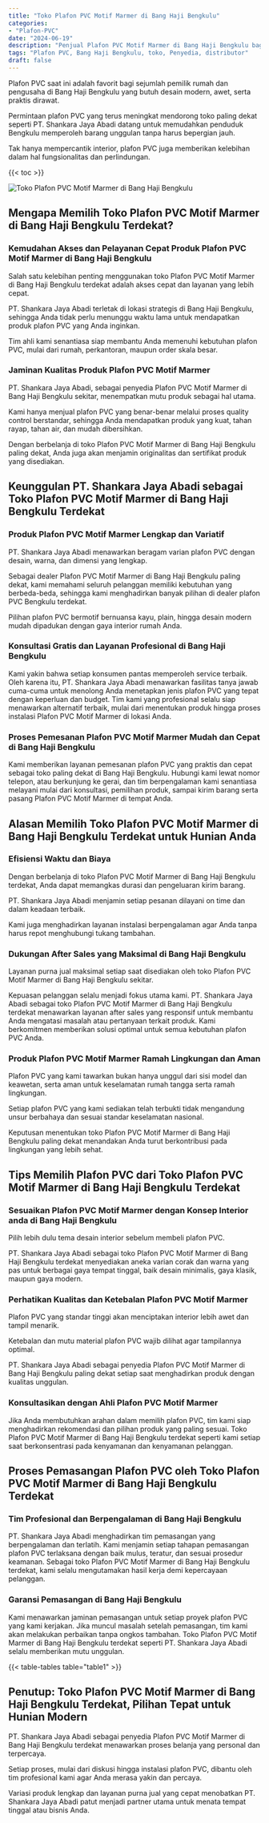 ```yaml
---
title: "Toko Plafon PVC Motif Marmer di Bang Haji Bengkulu"
categories: 
- "Plafon-PVC"
date: "2024-06-19"
description: "Penjual Plafon PVC Motif Marmer di Bang Haji Bengkulu bagi tempat tinggal, perkantoran, dan gerai. Material berkualitas, beragam motif, pilihan warna elegan, beserta jasa pemasangan dikerjakan oleh tim berpengalaman dan garansi resmi!|Jasa distribusi Plafon PVC Motif Marmer di Bang Haji Bengkulu untuk kebutuhan rumah, office, maupun gerai, beserta material terbaik dan pemasangan oleh tenaga ahli ahli serta jaminan resmi.|Pilihan Plafon PVC Motif Marmer di Bang Haji Bengkulu yang andal bagi tempat tinggal, perkantoran, dan ritel, dengan produk terbaik dan penempatan oleh tenaga ahli berpengalaman dan garansi resmi.|Penyediaan Plafon PVC Motif Marmer di Bang Haji Bengkulu untuk hunian, perkantoran, dan toko, dengan material unggulan dan instalasi ditangani oleh tim berpengalaman, disertai dengan jaminan resmi.}"
tags: "Plafon PVC, Bang Haji Bengkulu, toko, Penyedia, distributor"
draft: false
---
```


Plafon PVC saat ini adalah favorit bagi sejumlah pemilik rumah dan pengusaha di Bang Haji Bengkulu yang butuh desain modern, awet, serta praktis dirawat.

Permintaan plafon PVC yang terus meningkat mendorong toko paling dekat seperti PT. Shankara Jaya Abadi datang untuk memudahkan penduduk Bengkulu memperoleh barang unggulan tanpa harus bepergian jauh.

Tak hanya mempercantik interior, plafon PVC juga memberikan kelebihan dalam hal fungsionalitas dan perlindungan.

{{< toc >}}

![Toko Plafon PVC Motif Marmer di Bang Haji Bengkulu](/images/Plafon-PVC/Toko-Plafon-PVC-Motif-Marmer-di-Bang-Haji-Bengkulu.png)


## Mengapa Memilih Toko Plafon PVC Motif Marmer di Bang Haji Bengkulu Terdekat?

### Kemudahan Akses dan Pelayanan Cepat Produk Plafon PVC Motif Marmer di Bang Haji Bengkulu

Salah satu kelebihan penting menggunakan toko Plafon PVC Motif Marmer di Bang Haji Bengkulu terdekat adalah akses cepat dan layanan yang lebih cepat.

PT. Shankara Jaya Abadi terletak di lokasi strategis di Bang Haji Bengkulu, sehingga Anda tidak perlu menunggu waktu lama untuk mendapatkan produk plafon PVC yang Anda inginkan.

Tim ahli kami senantiasa siap membantu Anda memenuhi kebutuhan plafon PVC, mulai dari rumah, perkantoran, maupun order skala besar.

### Jaminan Kualitas Produk Plafon PVC Motif Marmer

PT. Shankara Jaya Abadi, sebagai penyedia Plafon PVC Motif Marmer di Bang Haji Bengkulu sekitar, menempatkan mutu produk sebagai hal utama.

Kami hanya menjual plafon PVC yang benar-benar melalui proses quality control berstandar, sehingga Anda mendapatkan produk yang kuat, tahan rayap, tahan air, dan mudah dibersihkan.

Dengan berbelanja di toko Plafon PVC Motif Marmer di Bang Haji Bengkulu paling dekat, Anda juga akan menjamin originalitas dan sertifikat produk yang disediakan.

## Keunggulan PT. Shankara Jaya Abadi sebagai Toko Plafon PVC Motif Marmer di Bang Haji Bengkulu Terdekat

### Produk Plafon PVC Motif Marmer Lengkap dan Variatif

PT. Shankara Jaya Abadi menawarkan beragam varian plafon PVC dengan desain, warna, dan dimensi yang lengkap.

Sebagai dealer Plafon PVC Motif Marmer di Bang Haji Bengkulu paling dekat, kami memahami seluruh pelanggan memiliki kebutuhan yang berbeda-beda, sehingga kami menghadirkan banyak pilihan di dealer plafon PVC Bengkulu terdekat.

Pilihan plafon PVC bermotif bernuansa kayu, plain, hingga desain modern mudah dipadukan dengan gaya interior rumah Anda.

### Konsultasi Gratis dan Layanan Profesional di Bang Haji Bengkulu

Kami yakin bahwa setiap konsumen pantas memperoleh service terbaik. Oleh karena itu, PT. Shankara Jaya Abadi menawarkan fasilitas tanya jawab cuma-cuma untuk menolong Anda menetapkan jenis plafon PVC yang tepat dengan keperluan dan budget. Tim kami yang profesional selalu siap menawarkan alternatif terbaik, mulai dari menentukan produk hingga proses instalasi Plafon PVC Motif Marmer di lokasi Anda.

### Proses Pemesanan Plafon PVC Motif Marmer Mudah dan Cepat di Bang Haji Bengkulu

Kami memberikan layanan pemesanan plafon PVC yang praktis dan cepat sebagai toko paling dekat di Bang Haji Bengkulu. Hubungi kami lewat nomor telepon, atau berkunjung ke gerai, dan tim berpengalaman kami senantiasa melayani mulai dari konsultasi, pemilihan produk, sampai kirim barang serta pasang Plafon PVC Motif Marmer di tempat Anda.

## Alasan Memilih Toko Plafon PVC Motif Marmer di Bang Haji Bengkulu Terdekat untuk Hunian Anda

### Efisiensi Waktu dan Biaya

Dengan berbelanja di toko Plafon PVC Motif Marmer di Bang Haji Bengkulu terdekat, Anda dapat memangkas durasi dan pengeluaran kirim barang.

PT. Shankara Jaya Abadi menjamin setiap pesanan dilayani on time dan dalam keadaan terbaik.

Kami juga menghadirkan layanan instalasi berpengalaman agar Anda tanpa harus repot menghubungi tukang tambahan.

### Dukungan After Sales yang Maksimal di Bang Haji Bengkulu

Layanan purna jual maksimal setiap saat disediakan oleh toko Plafon PVC Motif Marmer di Bang Haji Bengkulu sekitar.

Kepuasan pelanggan selalu menjadi fokus utama kami. PT. Shankara Jaya Abadi sebagai toko Plafon PVC Motif Marmer di Bang Haji Bengkulu terdekat menawarkan layanan after sales yang responsif untuk membantu Anda mengatasi masalah atau pertanyaan terkait produk. Kami berkomitmen memberikan solusi optimal untuk semua kebutuhan plafon PVC Anda.

### Produk Plafon PVC Motif Marmer Ramah Lingkungan dan Aman

Plafon PVC yang kami tawarkan bukan hanya unggul dari sisi model dan keawetan, serta aman untuk keselamatan rumah tangga serta ramah lingkungan.

Setiap plafon PVC yang kami sediakan telah terbukti tidak mengandung unsur berbahaya dan sesuai standar keselamatan nasional.

Keputusan menentukan toko Plafon PVC Motif Marmer di Bang Haji Bengkulu paling dekat menandakan Anda turut berkontribusi pada lingkungan yang lebih sehat.

## Tips Memilih Plafon PVC dari Toko Plafon PVC Motif Marmer di Bang Haji Bengkulu Terdekat

### Sesuaikan Plafon PVC Motif Marmer dengan Konsep Interior anda di Bang Haji Bengkulu

Pilih lebih dulu tema desain interior sebelum membeli plafon PVC.

PT. Shankara Jaya Abadi sebagai toko Plafon PVC Motif Marmer di Bang Haji Bengkulu terdekat menyediakan aneka varian corak dan warna yang pas untuk berbagai gaya tempat tinggal, baik desain minimalis, gaya klasik, maupun gaya modern.

### Perhatikan Kualitas dan Ketebalan Plafon PVC Motif Marmer

Plafon PVC yang standar tinggi akan menciptakan interior lebih awet dan tampil menarik.

Ketebalan dan mutu material plafon PVC wajib dilihat agar tampilannya optimal.

PT. Shankara Jaya Abadi sebagai penyedia Plafon PVC Motif Marmer di Bang Haji Bengkulu paling dekat setiap saat menghadirkan produk dengan kualitas unggulan.

### Konsultasikan dengan Ahli Plafon PVC Motif Marmer

Jika Anda membutuhkan arahan dalam memilih plafon PVC, tim kami siap menghadirkan rekomendasi dan pilihan produk yang paling sesuai. Toko Plafon PVC Motif Marmer di Bang Haji Bengkulu terdekat seperti kami setiap saat berkonsentrasi pada kenyamanan dan kenyamanan pelanggan.

## Proses Pemasangan Plafon PVC oleh Toko Plafon PVC Motif Marmer di Bang Haji Bengkulu Terdekat

### Tim Profesional dan Berpengalaman di Bang Haji Bengkulu

PT. Shankara Jaya Abadi menghadirkan tim pemasangan yang berpengalaman dan terlatih. Kami menjamin setiap tahapan pemasangan plafon PVC terlaksana dengan baik mulus, teratur, dan sesuai prosedur keamanan. Sebagai toko Plafon PVC Motif Marmer di Bang Haji Bengkulu terdekat, kami selalu mengutamakan hasil kerja demi kepercayaan pelanggan.

### Garansi Pemasangan di Bang Haji Bengkulu

Kami menawarkan jaminan pemasangan untuk setiap proyek plafon PVC yang kami kerjakan. Jika muncul masalah setelah pemasangan, tim kami akan melakukan perbaikan tanpa ongkos tambahan. Toko Plafon PVC Motif Marmer di Bang Haji Bengkulu terdekat seperti PT. Shankara Jaya Abadi selalu memberikan mutu unggulan.

{{< table-tables table="table1" >}}

## Penutup: Toko Plafon PVC Motif Marmer di Bang Haji Bengkulu Terdekat, Pilihan Tepat untuk Hunian Modern

PT. Shankara Jaya Abadi sebagai penyedia Plafon PVC Motif Marmer di Bang Haji Bengkulu terdekat menawarkan proses belanja yang personal dan terpercaya.

Setiap proses, mulai dari diskusi hingga instalasi plafon PVC, dibantu oleh tim profesional kami agar Anda merasa yakin dan percaya.

Variasi produk lengkap dan layanan purna jual yang cepat menobatkan PT. Shankara Jaya Abadi patut menjadi partner utama untuk menata tempat tinggal atau bisnis Anda.